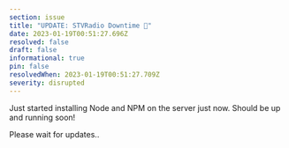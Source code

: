 ```yaml
---
section: issue
title: "UPDATE: STVRadio Downtime 🔻"
date: 2023-01-19T00:51:27.696Z
resolved: false
draft: false
informational: true
pin: false
resolvedWhen: 2023-01-19T00:51:27.709Z
severity: disrupted
---
```

J﻿ust started installing Node and NPM on the server just now.
S﻿hould be up and running soon!

P﻿lease wait for updates..